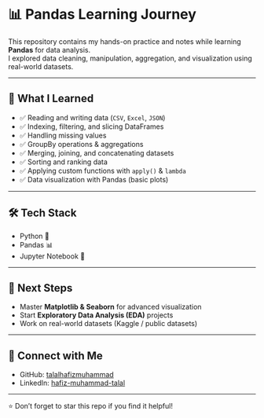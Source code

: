 # 📊 Pandas Learning Journey  

This repository contains my hands-on practice and notes while learning **Pandas** for data analysis.  
I explored data cleaning, manipulation, aggregation, and visualization using real-world datasets.  

---

## 🚀 What I Learned  
- ✅ Reading and writing data (`CSV`, `Excel`, `JSON`)  
- ✅ Indexing, filtering, and slicing DataFrames  
- ✅ Handling missing values  
- ✅ GroupBy operations & aggregations  
- ✅ Merging, joining, and concatenating datasets  
- ✅ Sorting and ranking data  
- ✅ Applying custom functions with `apply()` & `lambda`  
- ✅ Data visualization with Pandas (basic plots)  

---


## 🛠️ Tech Stack  
- Python 🐍  
- Pandas 📊  
- Jupyter Notebook 📓  

---

## 📌 Next Steps  
- Master **Matplotlib & Seaborn** for advanced visualization  
- Start **Exploratory Data Analysis (EDA)** projects  
- Work on real-world datasets (Kaggle / public datasets)  

---

## 🤝 Connect with Me  
- GitHub: [talalhafizmuhammad](https://github.com/talalhafizmuhammad)  
- LinkedIn: [hafiz-muhammad-talal](https://www.linkedin.com/in/hafiz-muhammad-talal/)

---
⭐ Don’t forget to star this repo if you find it helpful!

